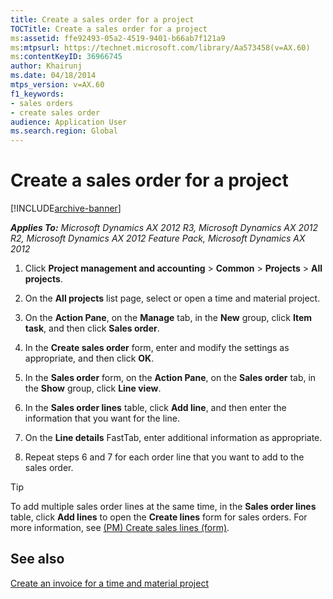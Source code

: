 ```yaml
---
title: Create a sales order for a project
TOCTitle: Create a sales order for a project
ms:assetid: ffe92493-05a2-4519-9401-b66ab7f121a9
ms:mtpsurl: https://technet.microsoft.com/library/Aa573458(v=AX.60)
ms:contentKeyID: 36966745
author: Khairunj
ms.date: 04/18/2014
mtps_version: v=AX.60
f1_keywords:
- sales orders
- create sales order
audience: Application User
ms.search.region: Global
---
```


# Create a sales order for a project 


[!INCLUDE[archive-banner](includes/archive-banner.md)]


_**Applies To:** Microsoft Dynamics AX 2012 R3, Microsoft Dynamics AX 2012 R2, Microsoft Dynamics AX 2012 Feature Pack, Microsoft Dynamics AX 2012_

1.  Click **Project management and accounting** \> **Common** \> **Projects** \> **All projects**.

2.  On the **All projects** list page, select or open a time and material project.

3.  On the **Action Pane**, on the **Manage** tab, in the **New** group, click **Item task**, and then click **Sales order**.

4.  In the **Create sales order** form, enter and modify the settings as appropriate, and then click **OK**.

5.  In the **Sales order** form, on the **Action Pane**, on the **Sales order** tab, in the **Show** group, click **Line view**.

6.  In the **Sales order lines** table, click **Add line**, and then enter the information that you want for the line.

7.  On the **Line details** FastTab, enter additional information as appropriate.

8.  Repeat steps 6 and 7 for each order line that you want to add to the sales order.


> [!TIP]
> <P>To add multiple sales order lines at the same time, in the <STRONG>Sales order lines</STRONG> table, click <STRONG>Add lines</STRONG> to open the <STRONG>Create lines</STRONG> form for sales orders. For more information, see <A href="https://technet.microsoft.com/library/hh328648(v=ax.60)">(PM) Create sales lines (form)</A>.</P>



## See also

[Create an invoice for a time and material project](create-an-invoice-for-a-time-and-material-project.md)

  


